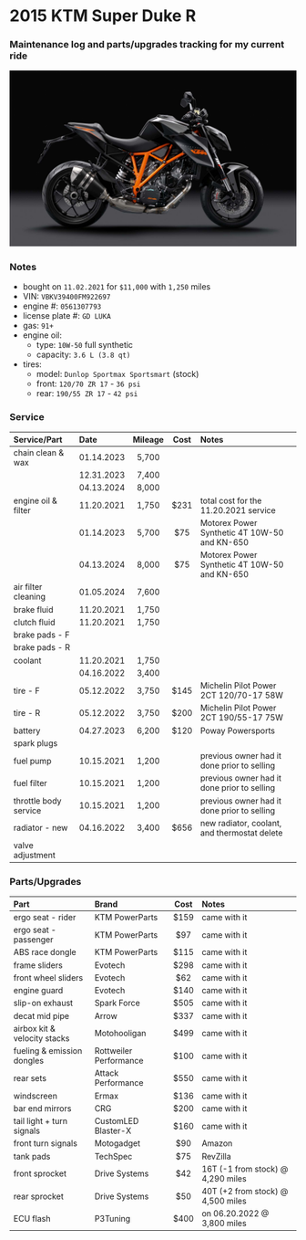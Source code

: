 # 2015 KTM Super Duke R


### Maintenance log and parts/upgrades tracking for my current ride

![](/pic.jpg)


### Notes
- bought on `11.02.2021` for `$11,000` with `1,250` miles
- VIN: `VBKV39400FM922697`
- engine #: `0561307793`
- license plate #: `GD LUKA`
- gas: `91+`
- engine oil:
  - type: `10W-50` full synthetic
  - capacity: `3.6 L (3.8 qt)`
- tires:
  - model: `Dunlop Sportmax Sportsmart` (stock)
  - front: `120/70 ZR 17` - `36 psi`
  - rear:  `190/55 ZR 17` - `42 psi`


### Service

| Service/Part                 | Date       | Mileage    | Cost       | Notes                                             |
| :--------------------------- | :--------- | :--------: | :--------: | :------------------------------------------------ |
| chain clean & wax            | 01.14.2023 | 5,700      |            |                                                   |
|                              | 12.31.2023 | 7,400      |            |                                                   |
|                              | 04.13.2024 | 8,000      |            |                                                   |
| engine oil & filter          | 11.20.2021 | 1,750      | $231       | total cost for the 11.20.2021 service             |
|                              | 01.14.2023 | 5,700      | $75        | Motorex Power Synthetic 4T 10W-50 and KN-650      |
|                              | 04.13.2024 | 8,000      | $75        | Motorex Power Synthetic 4T 10W-50 and KN-650      |
| air filter cleaning          | 01.05.2024 | 7,600      |            |                                                   |
| brake fluid                  | 11.20.2021 | 1,750      |            |                                                   |
| clutch fluid                 | 11.20.2021 | 1,750      |            |                                                   |
| brake pads - F               |            |            |            |                                                   |
| brake pads - R               |            |            |            |                                                   |
| coolant                      | 11.20.2021 | 1,750      |            |                                                   |
|                              | 04.16.2022 | 3,400      |            |                                                   |
| tire - F                     | 05.12.2022 | 3,750      | $145       | Michelin Pilot Power 2CT 120/70-17 58W            |
| tire - R                     | 05.12.2022 | 3,750      | $200       | Michelin Pilot Power 2CT 190/55-17 75W            |
| battery                      | 04.27.2023 | 6,200      | $120       | Poway Powersports                                 |
| spark plugs                  |            |            |            |                                                   |
| fuel pump                    | 10.15.2021 | 1,200      |            | previous owner had it done prior to selling       |
| fuel filter                  | 10.15.2021 | 1,200      |            | previous owner had it done prior to selling       |
| throttle body service        | 10.15.2021 | 1,200      |            | previous owner had it done prior to selling       |
| radiator - new               | 04.16.2022 | 3,400      | $656       | new radiator, coolant, and thermostat delete      |
| valve adjustment             |            |            |            |                                                   |


### Parts/Upgrades

| Part                         | Brand                   | Cost       | Notes                                             |
| :--------------------------- | :---------------------- | :--------: | :------------------------------------------------ |
| ergo seat - rider            | KTM PowerParts          | $159       | came with it                                      |
| ergo seat - passenger        | KTM PowerParts          | $97        | came with it                                      |
| ABS race dongle              | KTM PowerParts          | $115       | came with it                                      |
| frame sliders                | Evotech                 | $298       | came with it                                      |
| front wheel sliders          | Evotech                 | $62        | came with it                                      |
| engine guard                 | Evotech                 | $140       | came with it                                      |
| slip-on exhaust              | Spark Force             | $505       | came with it                                      |
| decat mid pipe               | Arrow                   | $337       | came with it                                      |
| airbox kit & velocity stacks | Motohooligan            | $499       | came with it                                      |
| fueling & emission dongles   | Rottweiler Performance  | $100       | came with it                                      |
| rear sets                    | Attack Performance      | $550       | came with it                                      |
| windscreen                   | Ermax                   | $136       | came with it                                      |
| bar end mirrors              | CRG                     | $200       | came with it                                      |
| tail light + turn signals    | CustomLED Blaster-X     | $160       | came with it                                      |
| front turn signals           | Motogadget              | $90        | Amazon                                            |
| tank pads                    | TechSpec                | $75        | RevZilla                                          |
| front sprocket               | Drive Systems           | $42        | 16T (-1 from stock) @ 4,290 miles                 |
| rear  sprocket               | Drive Systems           | $50        | 40T (+2 from stock) @ 4,500 miles                 |
| ECU flash                    | P3Tuning                | $400       | on 06.20.2022 @ 3,800 miles                       |
